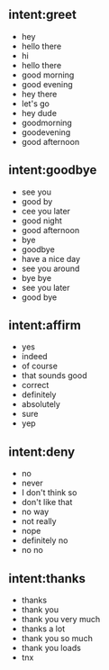 ## intent:greet
- hey
- hello there
- hi
- hello there
- good morning
- good evening
- hey there
- let's go
- hey dude
- goodmorning
- goodevening
- good afternoon

## intent:goodbye
- see you
- good by
- cee you later
- good night
- good afternoon
- bye
- goodbye
- have a nice day
- see you around
- bye bye
- see you later
- good bye

## intent:affirm
- yes
- indeed
- of course
- that sounds good
- correct
- definitely
- absolutely
- sure
- yep

## intent:deny
- no
- never
- I don't think so
- don't like that
- no way
- not really
- nope
- definitely no
- no no

## intent:thanks
- thanks
- thank you
- thank you very much
- thanks a lot
- thank you so much
- thank you loads
- tnx